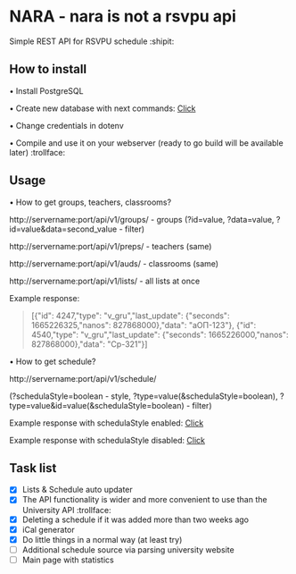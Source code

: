 # NARA - nara is not a rsvpu api 

Simple REST API for RSVPU schedule :shipit:

## How to install
• Install PostgreSQL

• Create new database with next commands: [Click](https://pastebin.com/j5AXzM8Y)

• Change credentials in dotenv

• Compile and use it on your webserver (ready to go build will be available later) :trollface:

## Usage

• How to get groups, teachers, classrooms?

http://servername:port/api/v1/groups/ - groups (?id=value, ?data=value, ?id=value&data=second_value - filter)

http://servername:port/api/v1/preps/ - teachers (same)

http://servername:port/api/v1/auds/ - classrooms (same)

http://servername:port/api/v1/lists/ - all lists at once

Example response: 
>[{"id": 4247,"type": "v_gru","last_update": {"seconds": 1665226325,"nanos": 827868000},"data": "аОП-123"}, {"id": 4540,"type": "v_gru","last_update": {"seconds": 1665226000,"nanos": 827868000},"data": "Ср-321"}] 

• How to get schedule?

http://servername:port/api/v1/schedule/

(?schedulaStyle=boolean - style, ?type=value(&schedulaStyle=boolean), ?type=value&id=value(&schedulaStyle=boolean) - filter)

Example response with schedulaStyle enabled: [Click](https://pastebin.com/ycrj1Uae)

Example response with schedulaStyle disabled: [Click](https://pastebin.com/b3fECj8U)

## Task list
- [X] Lists & Schedule auto updater
- [X] The API functionality is wider and more convenient to use than the University API :trollface:
- [X] Deleting a schedule if it was added more than two weeks ago
- [X] iCal generator
- [X] Do little things in a normal way (at least try)
- [ ] Additional schedule source via parsing university website
- [ ] Main page with statistics
